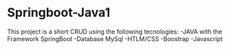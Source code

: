 # Springboot-Java1

This project is a short CRUD using the following tecnologies:
-JAVA with the Framework SpringBoot
-Database MySql
-HTLM/CSS
-Boostrap
-Javascript

